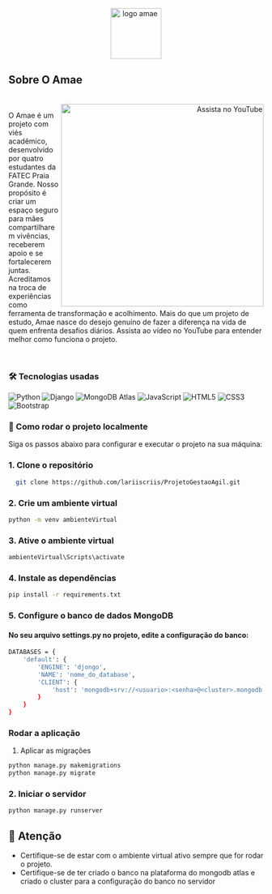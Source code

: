 <p align="center">
  <img src="https://github.com/user-attachments/assets/eb3dd772-f2a7-43fe-b924-6f078ad1c20d" alt="logo amae" height="100" />
</p>

## Sobre O Amae
<br>
<a href="https://youtu.be/MLz5p7NhT1c" target="_blank" align="right">
  <img src="https://github.com/user-attachments/assets/ee0f5478-ce8f-4e44-9c6b-2d870cbb3af8" alt="Assista no YouTube" width="400" align="right" />
</a>
<p align="left">
O Amae é um projeto com viés acadêmico, desenvolvido por quatro estudantes da FATEC Praia Grande. Nosso propósito é criar um espaço seguro para mães compartilharem vivências, receberem apoio e se fortalecerem juntas. Acreditamos na troca de experiências como ferramenta de transformação e acolhimento. Mais do que um projeto de estudo, Amae nasce do desejo genuíno de fazer a diferença na vida de quem enfrenta desafios diários.
Assista ao vídeo no YouTube para entender melhor como funciona o projeto.
</p>

<br>

### 🛠️ Tecnologias usadas

![Python](https://img.shields.io/badge/Python-3776AB?style=for-the-badge&logo=python&logoColor=white)
![Django](https://img.shields.io/badge/Django-092E20?style=for-the-badge&logo=django&logoColor=white)
![MongoDB Atlas](https://img.shields.io/badge/MongoDB%20Atlas-47A248?style=for-the-badge&logo=mongodb&logoColor=white)
![JavaScript](https://img.shields.io/badge/JavaScript-F7DF1E?style=for-the-badge&logo=javascript&logoColor=black)
![HTML5](https://img.shields.io/badge/HTML5-E34F26?style=for-the-badge&logo=html5&logoColor=white)
![CSS3](https://img.shields.io/badge/CSS3-1572B6?style=for-the-badge&logo=css3&logoColor=white)
![Bootstrap](https://img.shields.io/badge/Bootstrap-7952B3?style=for-the-badge&logo=bootstrap&logoColor=white)



### 🚀 Como rodar o projeto localmente
Siga os passos abaixo para configurar e executar o projeto na sua máquina:

### 1. Clone o repositório

```bash
  git clone https://github.com/lariiscriis/ProjetoGestaoAgil.git
```

### 2. Crie um ambiente virtual
```bash
python -m venv ambienteVirtual 
```

### 3. Ative o ambiente virtual
```bash
ambienteVirtual\Scripts\activate  
```


### 4. Instale as dependências
```bash
pip install -r requirements.txt
```


### 5. Configure o banco de dados MongoDB
#### No seu arquivo settings.py no projeto, edite a configuração do banco:

```bash
DATABASES = {
    'default': {
        'ENGINE': 'djongo',
        'NAME': 'nome_do_database',
        'CLIENT': {
            'host': 'mongodb+srv://<usuario>:<senha>@<cluster>.mongodb.net/<nome_do_banco>?retryWrites=true&w=majority',
        }
    }
}
```


### Rodar a aplicação
1. Aplicar as migrações
```bash
python manage.py makemigrations
python manage.py migrate
```

### 2. Iniciar o servidor

```bash
python manage.py runserver
```

## 📌 Atenção

* Certifique-se de estar com o ambiente virtual ativo sempre que for rodar o projeto.
* Certifique-se de ter criado o banco na plataforma do mongodb atlas e criado o cluster para a configuração do banco no servidor

